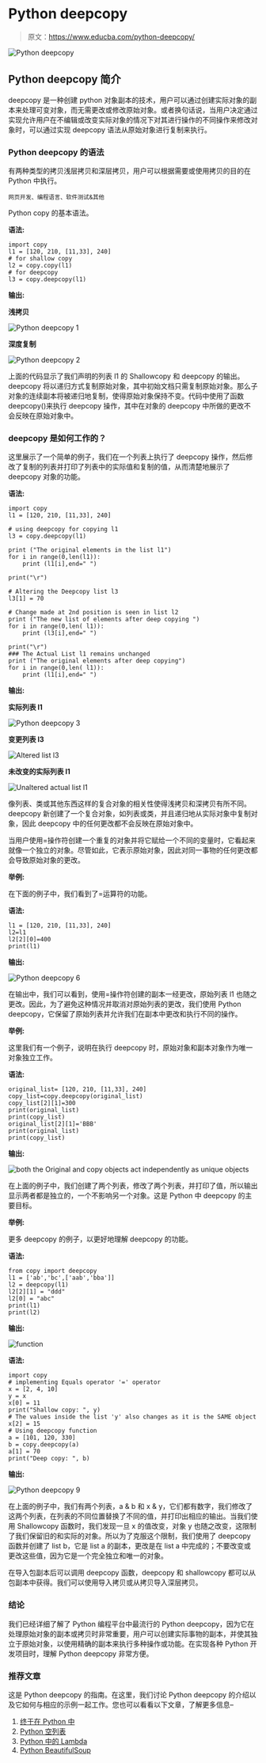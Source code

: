 # Python deepcopy

> 原文：<https://www.educba.com/python-deepcopy/>

![Python deepcopy](img/0dc08cc53e69ec07e3bbc4d09a8fc3ff.png)



## Python deepcopy 简介

deepcopy 是一种创建 python 对象副本的技术，用户可以通过创建实际对象的副本来处理可变对象，而无需更改或修改原始对象。或者换句话说，当用户决定通过实现允许用户在不编辑或改变实际对象的情况下对其进行操作的不同操作来修改对象时，可以通过实现 deepcopy 语法从原始对象进行复制来执行。

### Python deepcopy 的语法

有两种类型的拷贝浅层拷贝和深层拷贝，用户可以根据需要或使用拷贝的目的在 Python 中执行。

<small>网页开发、编程语言、软件测试&其他</small>

Python copy 的基本语法。

**语法:**

```
import copy
l1 = [120, 210, [11,33], 240]
# for shallow copy
l2 = copy.copy(l1)
# for deepcopy
l3 = copy.deepcopy(l1)
```

**输出:**

**浅拷贝**

![Python deepcopy 1](img/9c7740e49a31e41587d2e08b0f23a511.png)



**深度复制**

![Python deepcopy 2](img/8783f32412a7b7994e8155fdb472f76d.png)



上面的代码显示了我们声明的列表 l1 的 Shallowcopy 和 deepcopy 的输出。deepcopy 将以递归方式复制原始对象，其中初始文档只需复制原始对象。那么子对象的连续副本将被递归地复制，使得原始对象保持不变。代码中使用了函数 deepcopy()来执行 deepcopy 操作，其中在对象的 deepcopy 中所做的更改不会反映在原始对象中。

### deepcopy 是如何工作的？

这里展示了一个简单的例子，我们在一个列表上执行了 deepcopy 操作，然后修改了复制的列表并打印了列表中的实际值和复制的值，从而清楚地展示了 deepcopy 对象的功能。

**语法:**

```
import copy
l1 = [120, 210, [11,33], 240] 

# using deepcopy for copying l1   
l3 = copy.deepcopy(l1)

print ("The original elements in the list l1") 
for i in range(0,len(l1)): 
    print (l1[i],end=" ") 

print("\r") 

# Altering the Deepcopy list l3
l3[1] = 70

# Change made at 2nd position is seen in list l2  
print ("The new list of elements after deep copying ") 
for i in range(0,len( l1)): 
    print (l3[i],end=" ") 

print("\r") 
### The Actual List l1 remains unchanged  
print ("The original elements after deep copying") 
for i in range(0,len( l1)): 
    print (l1[i],end=" ")
```

**输出:**

**实际列表 l1**

![Python deepcopy 3](img/953aa3fa3a9d2b03b91d666d9ac47569.png)



**变更列表 l3**

![Altered list l3](img/1f12c737b73b1799b41db7cbe363d6b3.png)



**未改变的实际列表 l1**

![Unaltered actual list l1](img/c2e4ddecddc92481492ab494286725d2.png)



像列表、类或其他东西这样的复合对象的相关性使得浅拷贝和深拷贝有所不同。deepcopy 新创建了一个复合对象，如列表或类，并且递归地从实际对象中复制对象，因此 deepcopy 中的任何更改都不会反映在原始对象中。

当用户使用=操作符创建一个重复的对象并将它赋给一个不同的变量时，它看起来就像一个独立的对象。尽管如此，它表示原始对象，因此对同一事物的任何更改都会导致原始对象的更改。

**举例:**

在下面的例子中，我们看到了=运算符的功能。

**语法:**

```
l1 = [120, 210, [11,33], 240]
l2=l1
l2[2][0]=400
print(l1)
```

**输出:**

![Python deepcopy 6](img/d0705c80645faae966ade6239eaab08b.png)



在输出中，我们可以看到，使用=操作符创建的副本一经更改，原始列表 l1 也随之更改。因此，为了避免这种情况并取消对原始列表的更改，我们使用 Python deepcopy，它保留了原始列表并允许我们在副本中更改和执行不同的操作。

**举例:**

这里我们有一个例子，说明在执行 deepcopy 时，原始对象和副本对象作为唯一对象独立工作。

**语法:**

```
original_list= [120, 210, [11,33], 240]
copy_list=copy.deepcopy(original_list)
copy_list[2][1]=300
print(original_list)
print(copy_list)
original_list[2][1]='BBB'
print(original_list)
print(copy_list)
```

**输出:**

![both the Original and copy objects act independently as unique objects](img/f1645c5c76e2e08bfe4c6c71c564cbe5.png)



在上面的例子中，我们创建了两个列表，修改了两个列表，并打印了值，所以输出显示两者都是独立的，一个不影响另一个对象。这是 Python 中 deepcopy 的主要目标。

**举例:**

更多 deepcopy 的例子，以更好地理解 deepcopy 的功能。

**语法:**

```
from copy import deepcopy
l1 = ['ab','bc',['aab','bba']]
l2 = deepcopy(l1)
l2[2][1] = "ddd"
l2[0] = "abc"
print(l1)
print(l2)
```

**输出:**

![function](img/26dfec4d8a4a0eaece11647c5808f656.png)



**语法:**

```
import copy
# implementing Equals operator '=' operator
x = [2, 4, 10]
y = x
x[0] = 11
print("Shallow copy: ", y)
# The values inside the list 'y' also changes as it is the SAME object
x[2] = 15
# Using deepcopy function
a = [101, 120, 330]
b = copy.deepcopy(a)
a[1] = 70
print("Deep copy: ", b)
```

**输出:**

![Python deepcopy 9](img/1321225bc8182bc4aa0e83bf58ac1de7.png)



在上面的例子中，我们有两个列表，a & b 和 x & y，它们都有数字，我们修改了这两个列表，在列表的不同位置替换了不同的值，并打印出相应的输出。当我们使用 Shallowcopy 函数时，我们发现一旦 x 的值改变，对象 y 也随之改变，这限制了我们保留旧的和实际的对象。所以为了克服这个限制，我们使用了 deepcopy 函数并创建了 list b，它是 list a 的副本，更改是在 list a 中完成的；不要改变或更改这些值，因为它是一个完全独立和唯一的对象。

在导入包副本后可以调用 deepcopy 函数，deepcopy 和 shallowcopy 都可以从包副本中获得。我们可以使用导入拷贝或从拷贝导入深层拷贝。

### 结论

我们已经详细了解了 Python 编程平台中最流行的 Python deepcopy，因为它在处理原始对象的副本或拷贝时非常重要，用户可以创建实际事物的副本，并使其独立于原始对象，以使用精确的副本来执行多种操作或功能。在实现各种 Python 开发项目时，理解 Python deepcopy 非常方便。

### 推荐文章

这是 Python deepcopy 的指南。在这里，我们讨论 Python deepcopy 的介绍以及它如何与相应的示例一起工作。您也可以看看以下文章，了解更多信息–

1.  [终于在 Python 中](https://www.educba.com/finally-in-python/)
2.  [Python 空列表](https://www.educba.com/python-empty-list/)
3.  [Python 中的 Lambda](https://www.educba.com/lambda-in-python/)
4.  [Python BeautifulSoup](https://www.educba.com/python-beautifulsoup/)





